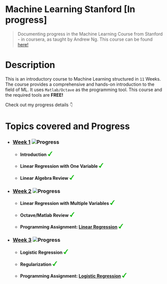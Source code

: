 # Machine Learning Stanford [In progress]
> Documenting progress in the Machine Learning Course from Stanford - in coursera, as taught by Andrew Ng. This course can be found <a href="https://www.coursera.org/learn/machine-learning/home/welcome" target="_blank">here!</a>

# Description

This is an introductory course to Machine Learning structured in ```11``` Weeks. The course provides a comprehensive and hands-on introduction to the field of ML. It uses ```Matlab/Octave``` as the programming tool. This course and the required tools are <strong>FREE!</strong>

Check out my progress details ```👇```

# Topics covered and Progress

* ### <a href="https://github.com/jeury301/ml-coursera/blob/master/lecture-notes/Week-1.pdf">Week 1</a> ![Progress](http://progressed.io/bar/100?title=Completion)  
	* #### Introduction ![](/README.MD-Resources/checked-15px.png)
  	* #### Linear Regression with One Variable ![](/README.MD-Resources/checked-15px.png)
	* #### Linear Algebra Review ![](/README.MD-Resources/checked-15px.png)

* ### <a href="https://github.com/jeury301/ml-coursera/blob/master/lecture-notes/Week-2.pdf">Week 2</a> ![Progress](http://progressed.io/bar/100?title=Completion)
	* #### Linear Regression with Multiple Variables ![](/README.MD-Resources/checked-15px.png)
	* #### Octave/Matlab Review ![](/README.MD-Resources/checked-15px.png)
  	* #### Programming Assignment: <a href="https://github.com/jeury301/ml-coursera/tree/master/programming-exercises/assignments/machine-learning-ex1">Linear Regression</a> ![](/README.MD-Resources/checked-15px.png)

* ### <a href="https://github.com/jeury301/ml-coursera/blob/master/lecture-notes/Week-3.pdf">Week 3</a> ![Progress](http://progressed.io/bar/100?title=Completion)
	* #### Logistic Regression ![](/README.MD-Resources/checked-15px.png)
	* #### Regularization ![](/README.MD-Resources/checked-15px.png)
  	* #### Programming Assignment: <a href="https://github.com/jeury301/ml-coursera/tree/master/programming-exercises/assignments/machine-learning-ex2">Logistic Regression</a> ![](/README.MD-Resources/checked-15px.png)
